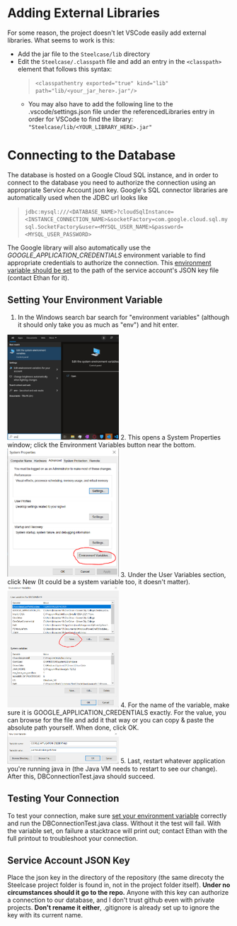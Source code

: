 # Adding External Libraries

For some reason, the project doesn't let VSCode easily add external libraries. What seems to work 
is this:
- Add the jar file to the `Steelcase/lib` directory
- Edit the `Steelcase/.classpath` file and add an entry in the `<classpath>` element that follows this syntax:  
    >`<classpathentry exported="true" kind="lib" path="lib/<your_jar_here>.jar"/>`
    - You may also have to add the following line to the .vscode/settings.json file under the referencedLibraries entry in order for VSCode to find the library:
        `"Steelcase/lib/<YOUR_LIBRARY_HERE>.jar"`

# Connecting to the Database

The database is hosted on a Google Cloud SQL instance, and in order to connect to the database you need to authorize the connection using an appropriate Service Account json key. Google's SQL connector libraries are automatically used when the JDBC url looks like  
>`jdbc:mysql:///<DATABASE_NAME>?cloudSqlInstance=<INSTANCE_CONNECTION_NAME>&socketFactory=com.google.cloud.sql.mysql.SocketFactory&user=<MYSQL_USER_NAME>&password=<MYSQL_USER_PASSWORD>`  

The Google library will also automatically use the *GOOGLE_APPLICATION_CREDENTIALS* environment variable to find appropriate credentials to authorize the connection. This [environment variable should be set](#setting-your-environment-variable) to the path of the service account's JSON key file (contact Ethan for it).

## Setting Your Environment Variable

1. In the Windows search bar search for "environment variables" (although it should only take you as much as "env") and hit enter.  
<img src="./images/search.jpg" style="width:50%;height:50%;">  
2. This opens a System Properties window; click the Environment Variables button near the bottom.  
<img src="./images/env1.png" style="width:50%;height:50%;">  
3. Under the User Variables section, click New (It could be a system variable too, it doesn't matter).  
<img src="./images/env2.png" style="width:50%;height:50%;">  
4. For the name of the variable, make sure it is GOOGLE_APPLICATION_CREDENTIALS exactly. For the value, you can browse for the file and add it that way or you can copy & paste the absolute path yourself. When done, click OK.  
<img src="./images/env3.png" style="width:50%;height:50%;">  
5. Last, restart whatever application you're running java in (the Java VM needs to restart to see our change). After this, DBConnectionTest.java should succeed.

## Testing Your Connection

 To test your connection, make sure [set your environment variable](#setting-your-environment-variable) correctly and run the DBConnectionTest.java class. Without it the test will fail. With the variable set, on failure a stacktrace will print out; contact Ethan with the full printout to troubleshoot your connection.

## Service Account JSON Key

Place the json key in the directory of the repository (the same direcoty the Steelcase project folder is found in, not in the project folder itself). **Under no circumstances should it go to the repo.** Anyone with this key can authorize a connection to our database, and I don't trust github even with private projects. **Don't rename it either**, .gitignore is already set up to ignore the key with its current name.

